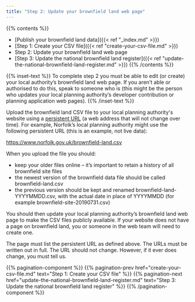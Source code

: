 ```yaml
---
title: "Step 2: Update your brownfield land web page"
---
```


{{% contents %}}
- [Publish your brownfield land data]({{< ref "_index.md" >}})
- [Step 1: Create your CSV file]({{< ref "create-your-csv-file.md" >}})
- Step 2: Update your brownfield land web page
- [Step 3: Update the national brownfield land register]({{< ref "update-the-national-brownfield-land-register.md" >}})
{{% /contents %}}

{{% inset-text %}}
To complete step 2 you must be able to edit (or create) your local authority’s brownfield land web page. If you aren’t able or authorised to do this, speak to someone who is (this might be the person who updates your local planning authority’s developer contribution or planning application web pages).
{{% /inset-text %}}

Upload the brownfield land CSV file to your local planning authority's website using a [persistent URL](https://en.wikipedia.org/wiki/Persistent_uniform_resource_locator) (a web address that will not change over time). For example, Norfolk’s local planning authority might use the following persistent URL (this is an example, not live data):

https://www.norfolk.gov.uk/brownfield-land.csv

When you upload the file you should:

* keep your older files online – it’s important to retain a history of all brownfield site files
* the newest version of the brownfield data file should be called brownfield-land.csv 
* the previous version should be kept and renamed brownfield-land-YYYYMMDD.csv, with the actual date in place of YYYYMMDD (for example brownfield-site-20190731.csv)

You should then update your local planning authority’s brownfield land web page to make the CSV files publicly available. If your website does not have a page on brownfield land, you or someone in the web team will need to create one.

The page must list the persistent URL as defined above. The URLs must be written out in full. The URL should not change. However, if it ever does change, you must tell us.

{{% pagination-component %}}
{{% pagination-prev href="create-your-csv-file.md" text="Step 1: Create your CSV file" %}}
{{% pagination-next href="update-the-national-brownfield-land-register.md" text="Step 3: Update the national brownfield land register" %}}
{{% /pagination-component %}}
